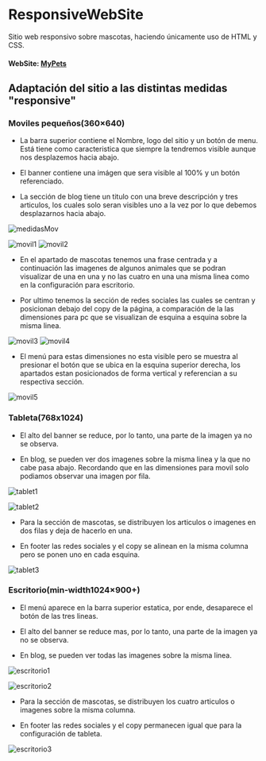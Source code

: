 # ResponsiveWebSite
Sitio web responsivo sobre mascotas, haciendo únicamente uso de HTML y CSS.

#### WebSite: [MyPets](https://rodolfomorquecho.github.io/ResponsiveWebSite/)



## Adaptación del sitio a las distintas medidas "responsive"

### Moviles pequeños(360×640)
- La barra superior contiene el Nombre, logo del sitio y un botón de menu. Está tiene como caracteristica que siempre la tendremos visible aunque nos desplazemos hacia abajo.

- El banner contiene una imágen que sera visible al 100% y un botón referenciado.

- La sección de blog tiene un titulo con una breve descripción y tres articulos, los cuales solo seran visibles uno a la vez por lo que debemos desplazarnos hacia abajo.

![medidasMov](https://user-images.githubusercontent.com/99112892/192405802-c9edc131-d1e4-48d6-adaa-7edd61aa6b60.png)

![movil1](https://user-images.githubusercontent.com/99112892/192405821-212b97f5-d20a-4551-8def-fe3fb52d6230.png) ![movil2](https://user-images.githubusercontent.com/99112892/192406193-ce650d5e-1e45-4d5f-9b87-3112682bcae7.png)

- En el apartado de mascotas tenemos una frase centrada y a continuación las imagenes de algunos animales que se podran visualizar de una en una y no las cuatro en una una misma linea como en la configuración para escritorio.

- Por ultimo tenemos la sección de redes sociales las cuales se centran y posicionan debajo del copy de la página, a comparación de la las dimensiones para pc que se visualizan de esquina a esquina sobre la misma linea.

![movil3](https://user-images.githubusercontent.com/99112892/192408278-58e3f007-eb6f-435f-a3e8-423130a62567.png) ![movil4](https://user-images.githubusercontent.com/99112892/192408289-8dbc38df-590d-4837-a39d-78a80bf0d146.png)

- El menú para estas dimensiones no esta visible pero se muestra al presionar el botón que se ubica en la esquina superior derecha, los apartados estan posicionados de forma vertical y referencian a su respectiva sección.

![movil5](https://user-images.githubusercontent.com/99112892/192409715-7dc2e7da-ba47-4d02-809b-f87a2e07206e.png)



### Tableta(768x1024)

- El alto del banner se reduce, por lo tanto, una parte de la imagen ya no se observa.

- En blog, se pueden ver dos imagenes sobre la misma linea y la que no cabe pasa abajo. Recordando que en las dimensiones para movil solo podiamos observar una imagen por fila.

![tablet1](https://user-images.githubusercontent.com/99112892/192437008-c4a3d5a7-a714-4e3a-9884-39f58d019bc4.png)

![tablet2](https://user-images.githubusercontent.com/99112892/192437020-b6adbdac-c09f-43e5-b087-08f77a182757.png)

- Para la sección de mascotas, se distribuyen los articulos o imagenes en dos filas y deja de hacerlo en una.

- En footer las redes sociales y el copy se alinean en la misma columna pero se ponen uno en cada esquina.

![tablet3](https://user-images.githubusercontent.com/99112892/192437962-ac1c0b57-1397-48e1-b499-48ad6cb4e42f.png)



### Escritorio(min-width1024×900+)

- El menú aparece en la barra superior estatica, por ende, desaparece el botón de las tres lineas.

- El alto del banner se reduce mas, por lo tanto, una parte de la imagen ya no se observa.

- En blog, se pueden ver todas las imagenes sobre la misma linea.

![escritorio1](https://user-images.githubusercontent.com/99112892/192438767-c5a07d73-992a-4b89-96cb-9c6fdac35f2d.png)

![escritorio2](https://user-images.githubusercontent.com/99112892/192438786-72d116a8-1c10-4d4c-b7e1-72b3d5b736cd.png)

- Para la sección de mascotas, se distribuyen los cuatro articulos o imagenes sobre la misma columna.

- En footer las redes sociales y el copy permanecen igual que para la configuración de tableta.

![escritorio3](https://user-images.githubusercontent.com/99112892/192439070-f8798e68-0f4d-4d3b-b93d-e67405e57cc0.png)


